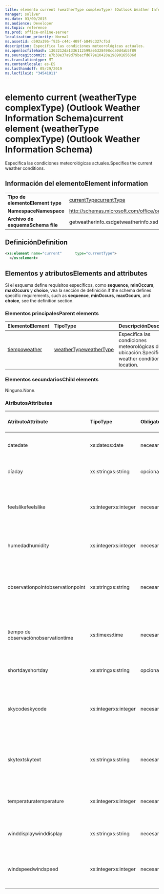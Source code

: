 ```yaml
---
title: elemento current (weatherType complexType) (Outlook Weather Information Schema)
manager: soliver
ms.date: 03/09/2015
ms.audience: Developer
ms.topic: reference
ms.prod: office-online-server
localization_priority: Normal
ms.assetid: d592a396-f935-c44c-409f-b849c327cfbd
description: Especifica las condiciones meteorológicas actuales.
ms.openlocfilehash: 1303212da1336112599ae5328498cca0d4ab5f89
ms.sourcegitcommit: e7b38e37a9d79becfd679e10420a19890165606d
ms.translationtype: MT
ms.contentlocale: es-ES
ms.lasthandoff: 05/29/2019
ms.locfileid: "34541011"
---
```

# <a name="current-element-weathertype-complextype-outlook-weather-information-schema"></a><span data-ttu-id="3a8e2-103">elemento current (weatherType complexType) (Outlook Weather Information Schema)</span><span class="sxs-lookup"><span data-stu-id="3a8e2-103">current element (weatherType complexType) (Outlook Weather Information Schema)</span></span>

<span data-ttu-id="3a8e2-104">Especifica las condiciones meteorológicas actuales.</span><span class="sxs-lookup"><span data-stu-id="3a8e2-104">Specifies the current weather conditions.</span></span>
  
## <a name="element-information"></a><span data-ttu-id="3a8e2-105">Información del elemento</span><span class="sxs-lookup"><span data-stu-id="3a8e2-105">Element information</span></span>

|||
|:-----|:-----|
|<span data-ttu-id="3a8e2-106">**Tipo de elemento**</span><span class="sxs-lookup"><span data-stu-id="3a8e2-106">**Element type**</span></span> <br/> |[<span data-ttu-id="3a8e2-107">currentType</span><span class="sxs-lookup"><span data-stu-id="3a8e2-107">currentType</span></span>](currenttype-complextype-outlook-weather-information-schema.md) <br/> |
|<span data-ttu-id="3a8e2-108">**Namespace**</span><span class="sxs-lookup"><span data-stu-id="3a8e2-108">**Namespace**</span></span> <br/> |http://schemas.microsoft.com/office/outlook/15/getweatherinfo.xsd  <br/> |
|<span data-ttu-id="3a8e2-109">**Archivo de esquema**</span><span class="sxs-lookup"><span data-stu-id="3a8e2-109">**Schema file**</span></span> <br/> |<span data-ttu-id="3a8e2-110">getweatherinfo.xsd</span><span class="sxs-lookup"><span data-stu-id="3a8e2-110">getweatherinfo.xsd</span></span>  <br/> |
   
## <a name="definition"></a><span data-ttu-id="3a8e2-111">Definición</span><span class="sxs-lookup"><span data-stu-id="3a8e2-111">Definition</span></span>

```XML
<xs:element name="current"      type="currentType">
  </xs:element>  

```

## <a name="elements-and-attributes"></a><span data-ttu-id="3a8e2-112">Elementos y atributos</span><span class="sxs-lookup"><span data-stu-id="3a8e2-112">Elements and attributes</span></span>

<span data-ttu-id="3a8e2-113">Si el esquema define requisitos específicos, como **sequence**, **minOccurs**, **maxOccurs** y **choice**, vea la sección de definición.</span><span class="sxs-lookup"><span data-stu-id="3a8e2-113">If the schema defines specific requirements, such as **sequence**, **minOccurs**, **maxOccurs**, and **choice**, see the definition section.</span></span> 
  
### <a name="parent-elements"></a><span data-ttu-id="3a8e2-114">Elementos principales</span><span class="sxs-lookup"><span data-stu-id="3a8e2-114">Parent elements</span></span>

|<span data-ttu-id="3a8e2-115">**Elemento**</span><span class="sxs-lookup"><span data-stu-id="3a8e2-115">**Element**</span></span>|<span data-ttu-id="3a8e2-116">**Tipo**</span><span class="sxs-lookup"><span data-stu-id="3a8e2-116">**Type**</span></span>|<span data-ttu-id="3a8e2-117">**Descripción**</span><span class="sxs-lookup"><span data-stu-id="3a8e2-117">**Description**</span></span>|
|:-----|:-----|:-----|
|[<span data-ttu-id="3a8e2-118">tiempo</span><span class="sxs-lookup"><span data-stu-id="3a8e2-118">weather</span></span>](weather-element-weatherdata-elementoutlook-weather-information-schema.md) <br/> |[<span data-ttu-id="3a8e2-119">weatherType</span><span class="sxs-lookup"><span data-stu-id="3a8e2-119">weatherType</span></span>](weathertype-complextype-outlook-weather-information-schema.md) <br/> |<span data-ttu-id="3a8e2-120">Especifica las condiciones meteorológicas de una ubicación.</span><span class="sxs-lookup"><span data-stu-id="3a8e2-120">Specifies the weather conditions of a location.</span></span>  <br/> |
   
### <a name="child-elements"></a><span data-ttu-id="3a8e2-121">Elementos secundarios</span><span class="sxs-lookup"><span data-stu-id="3a8e2-121">Child elements</span></span>

<span data-ttu-id="3a8e2-122">Ninguno.</span><span class="sxs-lookup"><span data-stu-id="3a8e2-122">None.</span></span>
  
### <a name="attributes"></a><span data-ttu-id="3a8e2-123">Atributos</span><span class="sxs-lookup"><span data-stu-id="3a8e2-123">Attributes</span></span>

|<span data-ttu-id="3a8e2-124">**Atributo**</span><span class="sxs-lookup"><span data-stu-id="3a8e2-124">**Attribute**</span></span>|<span data-ttu-id="3a8e2-125">**Tipo**</span><span class="sxs-lookup"><span data-stu-id="3a8e2-125">**Type**</span></span>|<span data-ttu-id="3a8e2-126">**Obligatorio**</span><span class="sxs-lookup"><span data-stu-id="3a8e2-126">**Required**</span></span>|<span data-ttu-id="3a8e2-127">**Descripción**</span><span class="sxs-lookup"><span data-stu-id="3a8e2-127">**Description**</span></span>|<span data-ttu-id="3a8e2-128">**Posibles valores**</span><span class="sxs-lookup"><span data-stu-id="3a8e2-128">**Possible values**</span></span>|
|:-----|:-----|:-----|:-----|:-----|
|<span data-ttu-id="3a8e2-129">date</span><span class="sxs-lookup"><span data-stu-id="3a8e2-129">date</span></span>  <br/> |<span data-ttu-id="3a8e2-130">xs:date</span><span class="sxs-lookup"><span data-stu-id="3a8e2-130">xs:date</span></span>  <br/> |<span data-ttu-id="3a8e2-131">necesario</span><span class="sxs-lookup"><span data-stu-id="3a8e2-131">required</span></span>  <br/> |<span data-ttu-id="3a8e2-132">Especifica la fecha de hoy.</span><span class="sxs-lookup"><span data-stu-id="3a8e2-132">Specifies today's date.</span></span>  <br/> |<span data-ttu-id="3a8e2-133">Valor del tipo xs:date</span><span class="sxs-lookup"><span data-stu-id="3a8e2-133">A value of the type xs:date</span></span>  <br/> |
|<span data-ttu-id="3a8e2-134">día</span><span class="sxs-lookup"><span data-stu-id="3a8e2-134">day</span></span>  <br/> |<span data-ttu-id="3a8e2-135">xs:string</span><span class="sxs-lookup"><span data-stu-id="3a8e2-135">xs:string</span></span>  <br/> |<span data-ttu-id="3a8e2-136">opcional</span><span class="sxs-lookup"><span data-stu-id="3a8e2-136">optional</span></span>  <br/> |<span data-ttu-id="3a8e2-137">Especifica un día para la previsión.</span><span class="sxs-lookup"><span data-stu-id="3a8e2-137">Specifies a day for the forecast.</span></span>  <br/> |<span data-ttu-id="3a8e2-138">Valor del tipo xs:string</span><span class="sxs-lookup"><span data-stu-id="3a8e2-138">A value of the type xs:string</span></span>  <br/> |
|<span data-ttu-id="3a8e2-139">feelslike</span><span class="sxs-lookup"><span data-stu-id="3a8e2-139">feelslike</span></span>  <br/> |<span data-ttu-id="3a8e2-140">xs:integer</span><span class="sxs-lookup"><span data-stu-id="3a8e2-140">xs:integer</span></span>  <br/> |<span data-ttu-id="3a8e2-141">necesario</span><span class="sxs-lookup"><span data-stu-id="3a8e2-141">required</span></span>  <br/> |<span data-ttu-id="3a8e2-142">Especifica la temperatura de cómo se siente el tiempo actual.</span><span class="sxs-lookup"><span data-stu-id="3a8e2-142">Specifies the temperature of how the current weather feels like.</span></span>  <br/> |<span data-ttu-id="3a8e2-143">Valor del tipo xs:integer</span><span class="sxs-lookup"><span data-stu-id="3a8e2-143">A value of the type xs:integer</span></span>  <br/> |
|<span data-ttu-id="3a8e2-144">humedad</span><span class="sxs-lookup"><span data-stu-id="3a8e2-144">humidity</span></span>  <br/> |<span data-ttu-id="3a8e2-145">xs:integer</span><span class="sxs-lookup"><span data-stu-id="3a8e2-145">xs:integer</span></span>  <br/> |<span data-ttu-id="3a8e2-146">necesario</span><span class="sxs-lookup"><span data-stu-id="3a8e2-146">required</span></span>  <br/> |<span data-ttu-id="3a8e2-147">Especifica el valor de humedad numérica actual.</span><span class="sxs-lookup"><span data-stu-id="3a8e2-147">Specifies the current numerical humidity value.</span></span>  <br/> |<span data-ttu-id="3a8e2-148">Valor del tipo xs:integer</span><span class="sxs-lookup"><span data-stu-id="3a8e2-148">A value of the type xs:integer</span></span>  <br/> |
|<span data-ttu-id="3a8e2-149">observationpoint</span><span class="sxs-lookup"><span data-stu-id="3a8e2-149">observationpoint</span></span>  <br/> |<span data-ttu-id="3a8e2-150">xs:string</span><span class="sxs-lookup"><span data-stu-id="3a8e2-150">xs:string</span></span>  <br/> |<span data-ttu-id="3a8e2-151">necesario</span><span class="sxs-lookup"><span data-stu-id="3a8e2-151">required</span></span>  <br/> |<span data-ttu-id="3a8e2-152">Especifica desde dónde se observa la información meteorológica actual.</span><span class="sxs-lookup"><span data-stu-id="3a8e2-152">Specifies where the current weather information is observed from.</span></span>  <br/> |<span data-ttu-id="3a8e2-153">Valor del tipo xs:string</span><span class="sxs-lookup"><span data-stu-id="3a8e2-153">A value of the type xs:string</span></span>  <br/> |
|<span data-ttu-id="3a8e2-154">tiempo de observación</span><span class="sxs-lookup"><span data-stu-id="3a8e2-154">observationtime</span></span>  <br/> |<span data-ttu-id="3a8e2-155">xs:time</span><span class="sxs-lookup"><span data-stu-id="3a8e2-155">xs:time</span></span>  <br/> |<span data-ttu-id="3a8e2-156">necesario</span><span class="sxs-lookup"><span data-stu-id="3a8e2-156">required</span></span>  <br/> |<span data-ttu-id="3a8e2-157">Especifica cuándo se observa la información meteorológica actual en.</span><span class="sxs-lookup"><span data-stu-id="3a8e2-157">Specifies when the current weather information is observed at.</span></span>  <br/> |<span data-ttu-id="3a8e2-158">Valor del tipo xs:time</span><span class="sxs-lookup"><span data-stu-id="3a8e2-158">A value of the type xs:time</span></span>  <br/> |
|<span data-ttu-id="3a8e2-159">shortday</span><span class="sxs-lookup"><span data-stu-id="3a8e2-159">shortday</span></span>  <br/> |<span data-ttu-id="3a8e2-160">xs:string</span><span class="sxs-lookup"><span data-stu-id="3a8e2-160">xs:string</span></span>  <br/> |<span data-ttu-id="3a8e2-161">opcional</span><span class="sxs-lookup"><span data-stu-id="3a8e2-161">optional</span></span>  <br/> |<span data-ttu-id="3a8e2-162">Especifica un día en forma abreviada.</span><span class="sxs-lookup"><span data-stu-id="3a8e2-162">Specifies a day in abbreviated form.</span></span>  <br/> |<span data-ttu-id="3a8e2-163">Valor del tipo xs:string</span><span class="sxs-lookup"><span data-stu-id="3a8e2-163">A value of the type xs:string</span></span>  <br/> |
|<span data-ttu-id="3a8e2-164">skycode</span><span class="sxs-lookup"><span data-stu-id="3a8e2-164">skycode</span></span>  <br/> |<span data-ttu-id="3a8e2-165">xs:integer</span><span class="sxs-lookup"><span data-stu-id="3a8e2-165">xs:integer</span></span>  <br/> |<span data-ttu-id="3a8e2-166">necesario</span><span class="sxs-lookup"><span data-stu-id="3a8e2-166">required</span></span>  <br/> |<span data-ttu-id="3a8e2-167">Especifica un código entero para las condiciones meteorológicas actuales.</span><span class="sxs-lookup"><span data-stu-id="3a8e2-167">Specifies an integer code for the current weather conditions.</span></span>  <br/> |<span data-ttu-id="3a8e2-168">Valor del tipo xs:integer</span><span class="sxs-lookup"><span data-stu-id="3a8e2-168">A value of the type xs:integer</span></span>  <br/> |
|<span data-ttu-id="3a8e2-169">skytext</span><span class="sxs-lookup"><span data-stu-id="3a8e2-169">skytext</span></span>  <br/> |<span data-ttu-id="3a8e2-170">xs:string</span><span class="sxs-lookup"><span data-stu-id="3a8e2-170">xs:string</span></span>  <br/> |<span data-ttu-id="3a8e2-171">necesario</span><span class="sxs-lookup"><span data-stu-id="3a8e2-171">required</span></span>  <br/> |<span data-ttu-id="3a8e2-172">Especifica de una a dos palabras que describen las condiciones meteorológicas actuales.</span><span class="sxs-lookup"><span data-stu-id="3a8e2-172">Specifies one to two words describing current weather conditions.</span></span>  <br/> |<span data-ttu-id="3a8e2-173">Valor del tipo xs:string</span><span class="sxs-lookup"><span data-stu-id="3a8e2-173">A value of the type xs:string</span></span>  <br/> |
|<span data-ttu-id="3a8e2-174">temperatura</span><span class="sxs-lookup"><span data-stu-id="3a8e2-174">temperature</span></span>  <br/> |<span data-ttu-id="3a8e2-175">xs:integer</span><span class="sxs-lookup"><span data-stu-id="3a8e2-175">xs:integer</span></span>  <br/> |<span data-ttu-id="3a8e2-176">necesario</span><span class="sxs-lookup"><span data-stu-id="3a8e2-176">required</span></span>  <br/> |<span data-ttu-id="3a8e2-177">Especifica la temperatura actual de la ubicación.</span><span class="sxs-lookup"><span data-stu-id="3a8e2-177">Specifies the current temperature of the location.</span></span>  <br/> |<span data-ttu-id="3a8e2-178">Valor del tipo xs:integer</span><span class="sxs-lookup"><span data-stu-id="3a8e2-178">A value of the type xs:integer</span></span>  <br/> |
|<span data-ttu-id="3a8e2-179">winddisplay</span><span class="sxs-lookup"><span data-stu-id="3a8e2-179">winddisplay</span></span>  <br/> |<span data-ttu-id="3a8e2-180">xs:string</span><span class="sxs-lookup"><span data-stu-id="3a8e2-180">xs:string</span></span>  <br/> |<span data-ttu-id="3a8e2-181">necesario</span><span class="sxs-lookup"><span data-stu-id="3a8e2-181">required</span></span>  <br/> |<span data-ttu-id="3a8e2-182">Cadena que describe las condiciones de viento actuales.</span><span class="sxs-lookup"><span data-stu-id="3a8e2-182">A string that describes the current wind conditions.</span></span>  <br/> |<span data-ttu-id="3a8e2-183">Valor del tipo xs:string</span><span class="sxs-lookup"><span data-stu-id="3a8e2-183">A value of the type xs:string</span></span>  <br/> |
|<span data-ttu-id="3a8e2-184">windspeed</span><span class="sxs-lookup"><span data-stu-id="3a8e2-184">windspeed</span></span>  <br/> |<span data-ttu-id="3a8e2-185">xs:integer</span><span class="sxs-lookup"><span data-stu-id="3a8e2-185">xs:integer</span></span>  <br/> |<span data-ttu-id="3a8e2-186">necesario</span><span class="sxs-lookup"><span data-stu-id="3a8e2-186">required</span></span>  <br/> |<span data-ttu-id="3a8e2-187">Especifica el valor de velocidad de viento numérico actual.</span><span class="sxs-lookup"><span data-stu-id="3a8e2-187">Specifies the current numerical wind speed value.</span></span>  <br/> |<span data-ttu-id="3a8e2-188">Valor del tipo xs:integer</span><span class="sxs-lookup"><span data-stu-id="3a8e2-188">A value of the type xs:integer</span></span>  <br/> |
   

